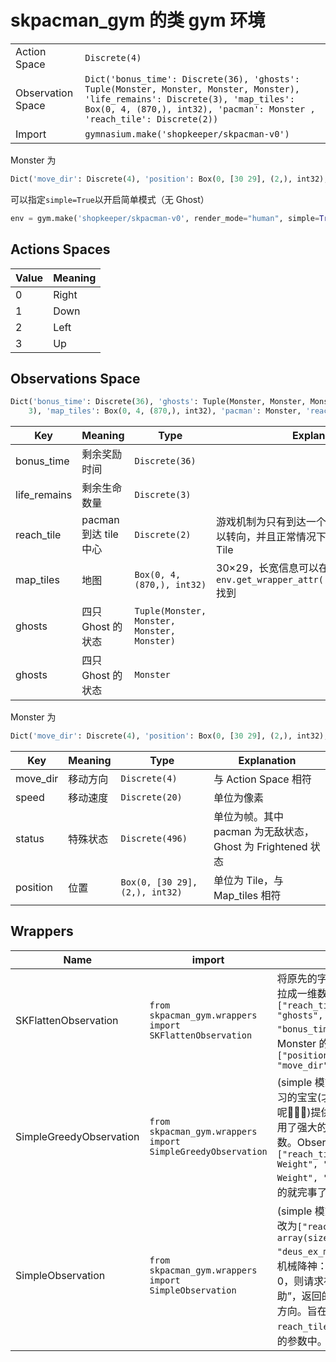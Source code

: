 # skpacman_gym 的类 gym 环境

|                   |                                                                                                                                                                                                            |
|-------------------|------------------------------------------------------------------------------------------------------------------------------------------------------------------------------------------------------------|
| Action Space      | `Discrete(4)`                                                                                                                                                                                              |
| Observation Space | `Dict('bonus_time': Discrete(36), 'ghosts': Tuple(Monster, Monster, Monster, Monster), 'life_remains': Discrete(3), 'map_tiles': Box(0, 4, (870,), int32), 'pacman': Monster , 'reach_tile': Discrete(2))` |
| Import            | `gymnasium.make('shopkeeper/skpacman-v0')`                                                                                                                                                                 |

Monster 为

```python
Dict('move_dir': Discrete(4), 'position': Box(0, [30 29], (2,), int32), 'speed': Discrete(20), 'status': Discrete(496))
```

可以指定`simple=True`以开启简单模式（无 Ghost）

```python
env = gym.make('shopkeeper/skpacman-v0', render_mode="human", simple=True)
```

## Actions Spaces

| Value | Meaning |
|-------|---------|
| 0     | Right   |
| 1     | Down    |
| 2     | Left    |
| 3     | Up      |

## Observations Space

```python
Dict('bonus_time': Discrete(36), 'ghosts': Tuple(Monster, Monster, Monster, Monster), 'life_remains': Discrete(
    3), 'map_tiles': Box(0, 4, (870,), int32), 'pacman': Monster, 'reach_tile': Discrete(2))
```

| Key          | Meaning           | Type                                        | Explanation                                                |
|--------------|-------------------|---------------------------------------------|------------------------------------------------------------|
| bonus_time   | 剩余奖励时间            | `Discrete(36)`                              |                                                            |
| life_remains | 剩余生命数量            | `Discrete(3)  `                             |                                                            |
| reach_tile   | pacman 到达 tile 中心 | `Discrete(2)`                               | 游戏机制为只有到达一个 Tile 的中心部分才可以转向，并且正常情况下一帧最多移动 5/24 个 Tile      |
| map_tiles    | 地图                | `Box(0, 4, (870,), int32)`                  | 30×29，长宽信息可以在`env.get_wrapper_attr('game_context_info')`找到 |
| ghosts       | 四只 Ghost 的状态      | `Tuple(Monster, Monster, Monster, Monster)` |                                                            |
| ghosts       | 四只 Ghost 的状态      | `Monster`                                   |                                                            |

Monster 为

```python
Dict('move_dir': Discrete(4), 'position': Box(0, [30 29], (2,), int32), 'speed': Discrete(20), 'status': Discrete(496))
```

| Key      | Meaning | Type                           | Explanation                                |
|----------|---------|--------------------------------|--------------------------------------------|
| move_dir | 移动方向    | `Discrete(4)`                  | 与 Action Space 相符                          |
| speed    | 移动速度    | `Discrete(20)`                 | 单位为像素                                      |
| status   | 特殊状态    | `Discrete(496)`                | 单位为帧。其中 pacman 为无敌状态，Ghost 为 Frightened 状态 |
| position | 位置      | `Box(0, [30 29], (2,), int32)` | 单位为 Tile，与 Map_tiles 相符                    |

## Wrappers

| Name                    | import                                                      | Explanation                                                                                                                                                                                            |
|-------------------------|-------------------------------------------------------------|--------------------------------------------------------------------------------------------------------------------------------------------------------------------------------------------------------|
| SKFlattenObservation    | `from skpacman_gym.wrappers import SKFlattenObservation`    | 将原先的字典形式的 Observation 拉成一维数组，拉伸的顺序是：`["reach_tile", "pacman", "ghosts", "map_tiles", "bonus_time","life_remains"]`；Monster 的拉伸顺序是：`["position", "status", "move_dir", "speed"]`                        |
| SimpleGreedyObservation | `from skpacman_gym.wrappers import SimpleGreedyObservation` | (simple 模式下)专门为不会强化学习的宝宝(才...才不是shopkeeper呢🥵🥵🥵)提供的贪心算法策略，使用了强大的 Shopkeeper 的远见函数。Observation 修改为`["reach_tile", "Right Weight", "Down Weight", "Left Weight", "Up Weight"]`，选最大的就完事了                |
| SimpleObservation       | `from skpacman_gym.wrappers import SimpleObservation`       | (simple 模式下)。Observation 修改为`["reach_tile", "surrounds array(size[0], size[1])", "deus_ex_machina"]`，最后一位是机械降神：“视野内的豆子数量为0，则请求神(shopkeeper)的帮助”，返回的是前往最近的豆子的方向。旨在加快学习训练速度，与`reach_tile`一样不应该出现在网络的参数中。 |

